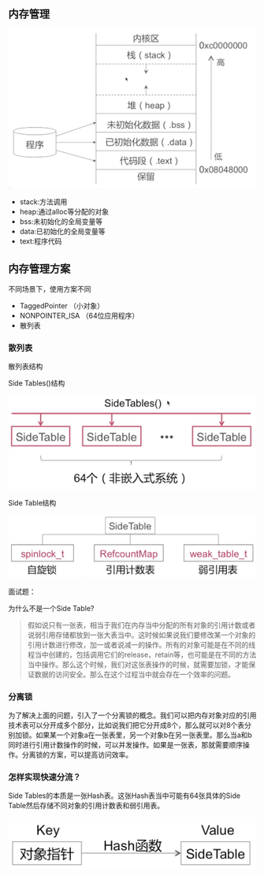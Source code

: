 ## 内存管理

![1](images/1.png)

* stack:方法调用
* heap:通过alloc等分配的对象
* bss:未初始化的全局变量等
* data:已初始化的全局变量等
* text:程序代码

## 内存管理方案

不同场景下，使用方案不同
* TaggedPointer （小对象）
* NONPOINTER_ISA （64位应用程序）
* 散列表

### 散列表

散列表结构

Side Tables()结构

![2](images/2.png)

Side Table结构

![3](images/3.png)

面试题：

为什么不是一个Side Table?

>假如说只有一张表，相当于我们在内存当中分配的所有对象的引用计数或者说弱引用存储都放到一张大表当中。这时候如果说我们要修改某一个对象的引用计数进行修改，加一或者说减一的操作。所有的对象可能是在不同的线程当中创建的，包括调用它们的release，retain等，也可能是在不同的方法当中操作。那么这个时候，我们对这张表操作的时候，就需要加锁，才能保证数据的访问安全。那么在这个过程当中就会存在一个效率的问题。

### 分离锁

为了解决上面的问题，引入了一个分离锁的概念。我们可以把内存对象对应的引用技术表可以分开成多个部分，比如说我们把它分开成8个，那么就可以对8个表分别加锁。如果某一个对象a在一张表里，另一个对象b在另一张表里。那么当a和b同时进行引用计数操作的时候，可以并发操作。如果是一张表，那就需要顺序操作。分离锁的方案，可以提高访问效率。

### 怎样实现快速分流？

Side Tables的本质是一张Hash表。这张Hash表当中可能有64张具体的Side Table然后存储不同对象的引用计数表和弱引用表。

![4](images/4.png)


